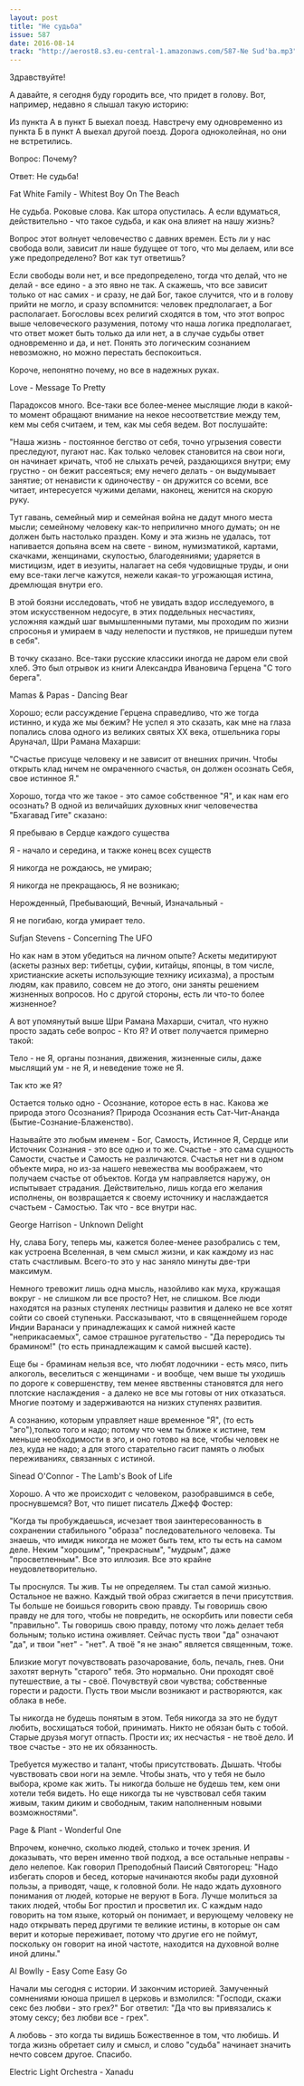 ```yaml
---
layout: post
title: "Не судьба"
issue: 587
date: 2016-08-14
track: "http://aerost8.s3.eu-central-1.amazonaws.com/587-Ne Sud'ba.mp3"
---
```


Здравствуйте!

А давайте, я сегодня буду городить все, что придет в голову. Вот, например, недавно я слышал такую историю:

Из пункта А в пункт Б выехал поезд. Навстречу ему одновременно из пункта Б в пункт А выехал другой поезд. Дорога одноколейная, но они не встретились.

Вопрос: Почему?

Ответ: Не судьба!

Fat White Family - Whitest Boy On The Beach

Не судьба. Роковые слова. Как штора опустилась. А если вдуматься, действительно - что такое судьба, и как она влияет на нашу жизнь?

Вопрос этот волнует человечество с давних времен. Есть ли у нас свобода воли, зависит ли наше будущее от того, что мы делаем, или все уже предопределено? Вот как тут ответишь?

Если свободы воли нет, и все предопределено, тогда что делай, что не делай - все едино - а это явно не так. А скажешь, что все зависит только от нас самих - и сразу, не дай Бог, такое случится, что и в голову прийти не могло, и сразу вспомнится: человек предполагает, а Бог располагает. Богословы всех религий сходятся в том, что этот вопрос выше человеческого разумения, потому что наша логика предполагает, что ответ может быть только да или нет, а в случае судьбы ответ одновременно и да, и нет. Понять это логическим сознанием невозможно, но можно перестать беспокоиться.

Короче, непонятно почему, но все в надежных руках.

Love - Message To Pretty

Парадоксов много. Все-таки все более-менее мыслящие люди в какой-то момент обращают внимание на некое несоответствие между тем, кем мы себя считаем, и тем, как мы себя ведем. Вот послушайте:

"Наша жизнь - постоянное бегство от себя, точно угрызения совести преследуют, пугают нас. Как только человек становится на свои ноги, он начинает кричать, чтоб не слыхать речей, раздающихся внутри; ему грустно - он бежит рассеяться; ему нечего делать - он выдумывает занятие; от ненависти к одиночеству - он дружится со всеми, все читает, интересуется чужими делами, наконец, женится на скорую руку.

Тут гавань, семейный мир и семейная война не дадут много места мысли; семейному человеку как-то неприлично много думать; он не должен быть настолько празден. Кому и эта жизнь не удалась, тот напивается допьяна всем на свете - вином, нумизматикой, картами, скачками, женщинами, скупостью, благодеяниями; ударяется в мистицизм, идет в иезуиты, налагает на себя чудовищные труды, и они ему все-таки легче кажутся, нежели какая-то угрожающая истина, дремлющая внутри его.

В этой боязни исследовать, чтоб не увидать вздор исследуемого, в этом искусственном недосуге, в этих поддельных несчастиях, усложняя каждый шаг вымышленными путами, мы проходим по жизни спросонья и умираем в чаду нелепости и пустяков, не пришедши путем в себя".

В точку сказано. Все-таки русские классики иногда не даром ели свой хлеб. Это был отрывок из книги Александра Ивановича Герцена "С того берега".

Mamas & Papas - Dancing Bear

Хорошо; если рассуждение Герцена справедливо, что же тогда истинно, и куда же мы бежим? Не успел я это сказать, как мне на глаза попались слова одного из великих святых XX века, отшельника горы Аруначал, Шри Рамана Махарши:

"Счастье присуще человеку и не зависит от внешних причин. Чтобы открыть клад ничем не омраченного счастья, он должен осознать Себя, свое истинное Я."

Хорошо, тогда что же такое - это самое собственное "Я", и как нам его осознать? В одной из величайших духовных книг человечества "Бхагавад Гите" сказано:

Я пребываю в Сердце каждого существа

Я - начало и середина, и также конец всех существ

Я никогда не рождаюсь, не умираю;

Я никогда не прекращаюсь, Я не возникаю;

Нерожденный, Пребывающий, Вечный, Изначальный -

Я не погибаю, когда умирает тело.

Sufjan Stevens - Concerning The UFO

Но как нам в этом убедиться на личном опыте? Аскеты медитируют (аскеты разных вер: тибетцы, суфии, китайцы, японцы, в том числе, христианские аскеты использующие технику исихазма), а простым людям, как правило, совсем не до этого, они заняты решением жизненных вопросов. Но с другой стороны, есть ли что-то более жизненное?

А вот упомянутый выше Шри Рамана Махарши, считал, что нужно просто задать себе вопрос - Кто Я? И ответ получается примерно такой:

Тело - не Я, органы познания, движения, жизненные силы, даже мыслящий ум - не Я, и неведение тоже не Я.

Так кто же Я?

Остается только одно - Осознание, которое есть в нас. Какова же природа этого Осознания? Природа Осознания есть Сат-Чит-Ананда (Бытие-Сознание-Блаженство).

Называйте это любым именем - Бог, Самость, Истинное Я, Сердце или Источник Сознания - это все одно и то же. Счастье - это сама сущность Самости, счастье и Самость не различаются. Счастья нет ни в одном объекте мира, но из-за нашего невежества мы воображаем, что получаем счастье от объектов. Когда ум направляется наружу, он испытывает страдания. Действительно, лишь когда его желания исполнены, он возвращается к своему источнику и наслаждается счастьем - Самостью. Так что - все внутри нас.

George Harrison - Unknown Delight

Ну, слава Богу, теперь мы, кажется более-менее разобрались с тем, как устроена Вселенная, в чем смысл жизни, и как каждому из нас стать счастливым. Всего-то это у нас заняло минуты две-три максимум.

Немного тревожит лишь одна мысль, назойливо как муха, кружащая вокруг - не слишком ли все просто? Нет, не слишком. Все люди находятся на разных ступенях лестницы развития и далеко не все хотят сойти со своей ступеньки. Рассказывают, что в священнейшем городе Индии Варанаси у принадлежащих к самой нижней касте "неприкасаемых", самое страшное ругательство - "Да переродись ты брамином!" (то есть принадлежащим к самой высшей касте).

Еще бы - браминам нельзя все, что любят лодочники - есть мясо, пить алкоголь, веселиться с женщинами - и вообще, чем выше ты уходишь по дороге к совершенству, тем менее явственны становятся для него плотские наслаждения - а далеко не все мы готовы от них отказаться. Многие поэтому и задерживаются на низких ступенях развития.

А сознанию, которым управляет наше временное "Я", (то есть "эго"),только того и надо; потому что чем ты ближе к истине, тем меньше необходимости в эго, и оно готово на все, чтобы человек не лез, куда не надо; а для этого старательно гасит память о любых переживаниях, связанных с истиной.

Sinead O'Connor - The Lamb's Book of Life

Хорошо. А что же происходит с человеком, разобравшимся в себе, проснувшемся? Вот, что пишет писатель Джефф Фостер:

"Когда ты пробуждаешься, исчезает твоя заинтересованность в сохранении стабильного "образа" последовательного человека. Ты знаешь, что имидж никогда не может быть тем, кто ты есть на самом деле. Неким "хорошим", "прекрасным", "мудрым", даже "просветленным". Все это иллюзия. Все это крайне неудовлетворительно.

Ты проснулся. Ты жив. Ты не определяем. Ты стал самой жизнью. Остальное не важно. Каждый твой образ сжигается в печи присутствия. Ты больше не боишься говорить свою правду. Ты говоришь свою правду не для того, чтобы не повредить, не оскорбить или повести себя "правильно". Ты говоришь свою правду, потому что ложь делает тебя больным; только истина оживляет. Сейчас пусть твои "да" означают "да", и твои "нет" - "нет". А твоё "я не знаю" является священным, тоже.

Близкие могут почувствовать разочарование, боль, печаль, гнев. Они захотят вернуть "старого" тебя. Это нормально. Они проходят своё путешествие, а ты - своё. Почувствуй свои чувства; собственные горести и радости. Пусть твои мысли возникают и растворяются, как облака в небе.

Ты никогда не будешь понятым в этом. Тебя никогда за это не будут любить, восхищаться тобой, принимать. Никто не обязан быть с тобой. Старые друзья могут отпасть. Прости их; их несчастья - не твоё дело. И твое счастье - это не их обязанность.

Требуется мужество и талант, чтобы присутствовать. Дышать. Чтобы чувствовать свои ноги на земле. Чтобы знать, что у тебя не было выбора, кроме как жить. Ты никогда больше не будешь тем, кем они хотели тебя видеть. Но еще никогда ты не чувствовал себя таким живым, таким диким и свободным, таким наполненным новыми возможностями".

Page & Plant - Wonderful One

Впрочем, конечно, сколько людей, столько и точек зрения. И доказывать, что верен именно твой подход, а все остальные неправы - дело нелепое. Как говорил Преподобный Паисий Святогорец: "Надо избегать споров и бесед, которые начинаются якобы ради духовной пользы, а приводят, чаще, к головной боли. Не надо ждать духовного понимания от людей, которые не веруют в Бога. Лучше молиться за таких людей, чтобы Бог простил и просветил их. С каждым надо говорить на том языке, который он понимает, и верующему человеку не надо открывать перед другими те великие истины, в которые он сам верит и которые переживает, потому что другие его не поймут, поскольку он говорит на иной частоте, находится на духовной волне иной длины."

Al Bowlly - Easy Come Easy Go

Начали мы сегодня с истории. И закончим историей. Замученный сомнениями юноша пришел в церковь и взмолился: "Господи, скажи секс без любви - это грех?" Бог ответил: "Да что вы привязались к этому сексу; без любви все - грех".

А любовь - это когда ты видишь Божественное в том, что любишь. И тогда жизнь обретает силу и смысл, и слово "судьба" начинает значить нечто совсем другое. Спасибо.

Electric Light Orchestra - Xanadu
